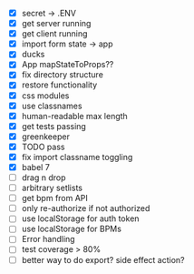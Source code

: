 - [x] secret -> .ENV
- [x] get server running
- [x] get client running
- [x] import form state -> app
- [x] ducks
- [x] App mapStateToProps??
- [x] fix directory structure
- [x] restore functionality
- [x] css modules
- [x] use classnames
- [x] human-readable max length
- [x] get tests passing
- [x] greenkeeper
- [x] TODO pass
- [x] fix import classname toggling
- [x] babel 7
- [ ] drag n drop
- [ ] arbitrary setlists
- [ ] get bpm from API
- [ ] only re-authorize if not authorized
- [ ] use localStorage for auth token
- [ ] use localStorage for BPMs
- [ ] Error handling
- [ ] test coverage > 80%
- [ ] better way to do export? side effect action?
